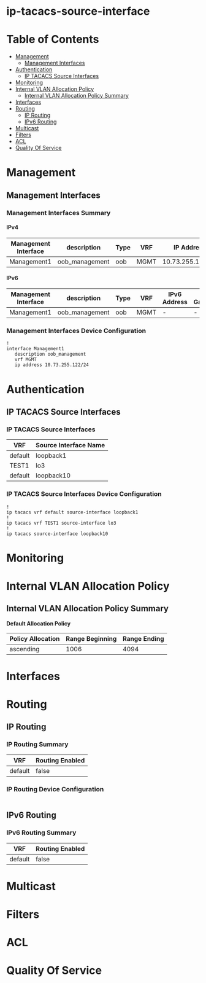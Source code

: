 # ip-tacacs-source-interface
# Table of Contents
- [Management](#management)
  - [Management Interfaces](#management-interfaces)
- [Authentication](#authentication)
  - [IP TACACS Source Interfaces](#ip-tacacs-source-interfaces)
- [Monitoring](#monitoring)
- [Internal VLAN Allocation Policy](#internal-vlan-allocation-policy)
  - [Internal VLAN Allocation Policy Summary](#internal-vlan-allocation-policy-summary)
- [Interfaces](#interfaces)
- [Routing](#routing)
  - [IP Routing](#ip-routing)
  - [IPv6 Routing](#ipv6-routing)
- [Multicast](#multicast)
- [Filters](#filters)
- [ACL](#acl)
- [Quality Of Service](#quality-of-service)

# Management

## Management Interfaces

### Management Interfaces Summary

#### IPv4

| Management Interface | description | Type | VRF | IP Address | Gateway |
| -------------------- | ----------- | ---- | --- | ---------- | ------- |
| Management1 | oob_management | oob | MGMT | 10.73.255.122/24 | 10.73.255.2 |

#### IPv6

| Management Interface | description | Type | VRF | IPv6 Address | IPv6 Gateway |
| -------------------- | ----------- | ---- | --- | ------------ | ------------ |
| Management1 | oob_management | oob | MGMT | -  | - |

### Management Interfaces Device Configuration

```eos
!
interface Management1
   description oob_management
   vrf MGMT
   ip address 10.73.255.122/24
```

# Authentication

## IP TACACS Source Interfaces

### IP TACACS Source Interfaces

| VRF | Source Interface Name |
| --- | --------------- |
 default |loopback1 |
 TEST1 |lo3 |
  default |loopback10 |

### IP TACACS Source Interfaces Device Configuration

```eos
!
ip tacacs vrf default source-interface loopback1
!
ip tacacs vrf TEST1 source-interface lo3
!
ip tacacs source-interface loopback10
```

# Monitoring

# Internal VLAN Allocation Policy

## Internal VLAN Allocation Policy Summary

**Default Allocation Policy**

| Policy Allocation | Range Beginning | Range Ending |
| ------------------| --------------- | ------------ |
| ascending | 1006 | 4094 |

# Interfaces

# Routing

## IP Routing

### IP Routing Summary

| VRF | Routing Enabled |
| --- | --------------- |
| default | false|
### IP Routing Device Configuration

```eos
```
## IPv6 Routing

### IPv6 Routing Summary

| VRF | Routing Enabled |
| --- | --------------- |
| default | false |

# Multicast

# Filters

# ACL

# Quality Of Service
